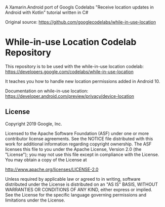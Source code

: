 A Xamarin.Android port of Googls Codelabs "Receive location updates in Android with Kotlin" tutorial written in C#

Original source: https://github.com/googlecodelabs/while-in-use-location

While-in-use Location Codelab Repository
===============================

This repository is to be used with the while-in-use location codelab:
https://developers.google.com/codelabs/while-in-use-location

It teaches you how to handle new location permissions added in Android 10.

Documentation on while-in-use location:
https://developer.android.com/preview/privacy/device-location

License
-------

Copyright 2019 Google, Inc.

Licensed to the Apache Software Foundation (ASF) under one or more contributor
license agreements.  See the NOTICE file distributed with this work for
additional information regarding copyright ownership.  The ASF licenses this
file to you under the Apache License, Version 2.0 (the "License"); you may not
use this file except in compliance with the License.  You may obtain a copy of
the License at

  http://www.apache.org/licenses/LICENSE-2.0

Unless required by applicable law or agreed to in writing, software
distributed under the License is distributed on an "AS IS" BASIS, WITHOUT
WARRANTIES OR CONDITIONS OF ANY KIND, either express or implied.  See the
License for the specific language governing permissions and limitations under
the License.
